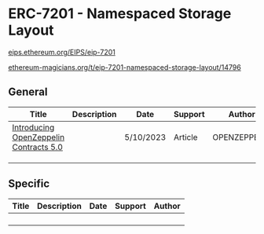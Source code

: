 # ERC-7201 - Namespaced Storage Layout

[eips.ethereum.org/EIPS/eip-7201](https://eips.ethereum.org/EIPS/eip-7201)

[ethereum-magicians.org/t/eip-7201-namespaced-storage-layout/14796](https://ethereum-magicians.org/t/eip-7201-namespaced-storage-layout/14796)

## General

| Title                                                        | Description | Date      | Support | Author       |
| ------------------------------------------------------------ | ----------- | --------- | ------- | ------------ |
| [Introducing OpenZeppelin Contracts 5.0](https://blog.openzeppelin.com/introducing-openzeppelin-contracts-5.0) |             | 5/10/2023 | Article | OPENZEPPELIN |
|                                                              |             |           |         |              |
|                                                              |             |           |         |              |
|                                                              |             |           |         |              |



## Specific

| Title | Description | Date | Support | Author |
| ----- | ----------- | ---- | ------- | ------ |
|       |             |      |         |        |
|       |             |      |         |        |
|       |             |      |         |        |
|       |             |      |         |        |

